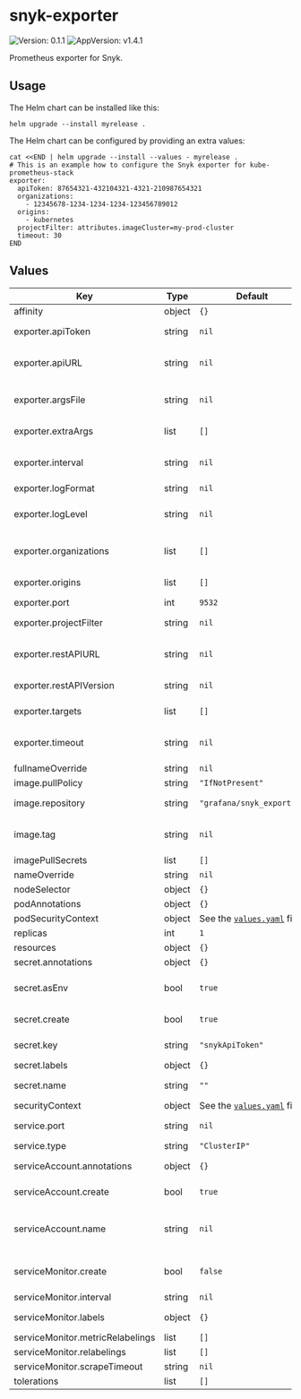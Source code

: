 # snyk-exporter

![Version: 0.1.1](https://img.shields.io/badge/Version-0.1.1-informational?style=flat-square) ![AppVersion: v1.4.1](https://img.shields.io/badge/AppVersion-v1.4.1-informational?style=flat-square)

Prometheus exporter for Snyk.

## Usage

The Helm chart can be installed like this:

```shell
helm upgrade --install myrelease .
```

The Helm chart can be configured by providing an extra values:

```shell
cat <<END | helm upgrade --install --values - myrelease .
# This is an example how to configure the Snyk exporter for kube-prometheus-stack
exporter:
  apiToken: 87654321-432104321-4321-210987654321
  organizations:
    - 12345678-1234-1234-1234-123456789012
  origins:
    - kubernetes
  projectFilter: attributes.imageCluster=my-prod-cluster
  timeout: 30
END
```

## Values

| Key | Type | Default | Description |
|-----|------|---------|-------------|
| affinity | object | `{}` | Pod affinity |
| exporter.apiToken | string | `nil` | Snyk API token. This must be provided if `secret.create: true`. |
| exporter.apiURL | string | `nil` | Snyk API URL (legacy). If not specified, `https://snyk.io/api/v1` is used by default. |
| exporter.argsFile | string | `nil` | Path to the file containing commandline arguments insude the container |
| exporter.extraArgs | list | `[]` | List of extra command line arguments to pass to the exporter |
| exporter.interval | string | `nil` | Polling interval for requesting data from Snyk API in seconds. If not specified, `600` is used by default. |
| exporter.logFormat | string | `nil` | Log target and format |
| exporter.logLevel | string | `nil` | Log level (`debug`, `info`, `warn`, `error` or `fatal`). If not set, `info` is used by default. |
| exporter.organizations | list | `[]` | List of Snyk organization IDs. If not specified, all organizations will be scraped. |
| exporter.origins | list | `[]` | List of Snyk project origins. If not specified, all origins will be scraped. |
| exporter.port | int | `9532` | Metrics port number for the exporter |
| exporter.projectFilter | string | `nil` | Project filter (e.g. `attributes.imageCluster=mycluster`) |
| exporter.restAPIURL | string | `nil` | Snyk REST API URL. If not specified, `https://api.snyk.io/rest` is used by default. |
| exporter.restAPIVersion | string | `nil` | Snyk REST API Version. If not set, `2023-06-22` is used by default. |
| exporter.targets | list | `[]` | List of Snyk targets. If not specified, all targets will be scraped. |
| exporter.timeout | string | `nil` | Timeout for requests against Snyk API in seconds. If not specified, `10` is used by default. |
| fullnameOverride | string | `nil` | Helm chart full name override |
| image.pullPolicy | string | `"IfNotPresent"` | Docker image pull policy |
| image.repository | string | `"grafana/snyk_exporter"` | Docker image registry where the Docker image resides |
| image.tag | string | `nil` | Docker image tag. If not specified, the chart `appVersion` is used by default. |
| imagePullSecrets | list | `[]` | List of Docker image pull sercrets |
| nameOverride | string | `nil` | Helm chart name override |
| nodeSelector | object | `{}` | Node selector |
| podAnnotations | object | `{}` | Pod annotations |
| podSecurityContext | object | See the [`values.yaml`](values.yaml) file | Pod security context |
| replicas | int | `1` | Number of replicas to run |
| resources | object | `{}` | Pod resources |
| secret.annotations | object | `{}` |  |
| secret.asEnv | bool | `true` | Whether the Snyk API token from the secret should be used as environment variable |
| secret.create | bool | `true` | Whether the secret holding the Snyk API key will be created or not |
| secret.key | string | `"snykApiToken"` | Key under which the Snyk API key will be stored in the Secret |
| secret.labels | object | `{}` | Labels for the secret |
| secret.name | string | `""` | Name of the secret. Automatically generated if not set. |
| securityContext | object | See the [`values.yaml`](values.yaml) file | Container security context |
| service.port | string | `nil` | Service port. If not specified, the `exporter.port` is used by default. |
| service.type | string | `"ClusterIP"` | Service type |
| serviceAccount.annotations | object | `{}` | Annotations to add to the service account |
| serviceAccount.create | bool | `true` | Specifies whether a service account should be created |
| serviceAccount.name | string | `nil` | The name of the service account to use. If not set and create is true, a name is generated using the fullname template |
| serviceMonitor.create | bool | `false` | Whether the Prometheus `ServiceMonitor` will be created or not |
| serviceMonitor.interval | string | `nil` | Metrics scrape interval |
| serviceMonitor.labels | object | `{}` | Labels applied to the `ServiceMonitor` resource |
| serviceMonitor.metricRelabelings | list | `[]` | List of metric relabelings |
| serviceMonitor.relabelings | list | `[]` | List of relabelings |
| serviceMonitor.scrapeTimeout | string | `nil` | Metrics scrape timeout |
| tolerations | list | `[]` | Pod tolerations |
